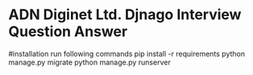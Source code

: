 # ADN Diginet Ltd. Djnago Interview Question Answer

#installation
run following commands
pip install -r requirements
python manage.py migrate
python manage.py runserver




